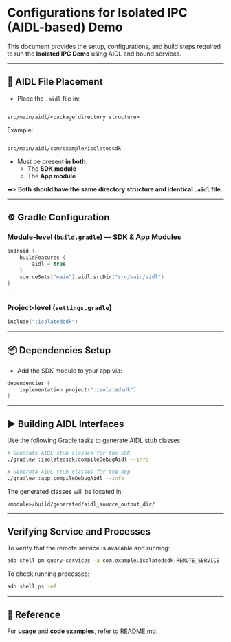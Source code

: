 
# Configurations for Isolated IPC (AIDL-based) Demo

This document provides the setup, configurations, and build steps required to run the **Isolated IPC Demo** using AIDL and bound services.

---

## 📁 AIDL File Placement

- Place the `.aidl` file in:

```

src/main/aidl/<package directory structure>

```

Example:

```

src/main/aidl/com/example/isolatedsdk

````

- Must be present **in both:**
  - The **SDK module**
  - The **App module**
  
➡> **Both should have the same directory structure and identical `.aidl` file.**

---

## ⚙️ Gradle Configuration

### Module-level (`build.gradle`) — SDK & App Modules

```kotlin dsl
android {
    buildFeatures {
        aidl = true
    }
    sourceSets["main"].aidl.srcDir("src/main/aidl")
}
````

---

### Project-level (`settings.gradle`)

```kotlin dsl
include(":isolatedsdk")
```

---

## 📦 Dependencies Setup

* Add the SDK module to your app via:

```kotlin dsl
dependencies {
    implementation project(":isolatedsdk")
}
```

---

## ▶ Building AIDL Interfaces

Use the following Gradle tasks to generate AIDL stub classes:

```bash
# Generate AIDL stub classes for the SDK
./gradlew :isolatedsdk:compileDebugAidl --info

# Generate AIDL stub classes for the App
./gradlew :app:compileDebugAidl --info
```

The generated classes will be located in:

```
<module>/build/generated/aidl_source_output_dir/
```

---

## Verifying Service and Processes

To verify that the remote service is available and running:

```bash
adb shell pm query-services -a com.example.isolatedsdk.REMOTE_SERVICE
```

To check running processes:

```bash
adb shell ps -ef
```

---

## 📄 Reference
For **usage** and **code examples**, refer to [README.md](./README.md).

